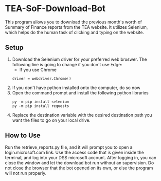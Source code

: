 # TEA-SoF-Download-Bot
This program allows you to download the previous month's worth of Summary of Finance reports from the TEA website. It utilizes Selenium, which helps do the human task of clicking and typing on the website.

## Setup
1) Download the Selenium driver for your preferred web broswer. The following line is going to change if you don't use Edge:
    - If you use Chrome
    ```
    driver = webdriver.Chrome()
    ```
2) If you don't have python installed onto the computer, do so now
3) Open the command prompt and install the following python libraries
   ```
   py -m pip install selenium
   py -m pip install requests
4) Replace the destination variable with the desired destination path you want the files to go on your local drive.


## How to Use
Run the retrieve_reports.py file, and it will prompt you to open a login.microsoft.com link. Use the access code that is given inside the terminal, and log into your DSS microsoft account. After logging in, you can close the window and let the download bot run without an supervision. Do not close the browser that the bot opened on its own, or else the program will not run properly.

